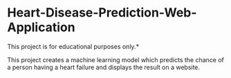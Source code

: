 # Heart-Disease-Prediction-Web-Application
This project is for educational purposes only.*

This project creates a machine learning model which predicts the chance of a person having a heart failure and displays the result on a website.
